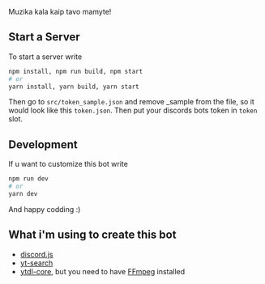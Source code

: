 Muzika kala kaip tavo mamyte!

## Start a Server
To start a server write

```bash
npm install, npm run build, npm start
# or
yarn install, yarn build, yarn start
```

Then go to `src/token_sample.json` and remove _sample from the file, so it would look like this `token.json`. Then put your discords bots token in `token` slot.

## Development

If u want to customize this bot write

```bash
npm run dev
# or
yarn dev
```

And happy codding :)

## What i'm using to create this bot
- [discord.js](https://www.npmjs.com/package/discord.js?source=post_page-----7b5fe27cb6fa----------------------)
- [yt-search](https://www.npmjs.com/package/yt-search)
- [ytdl-core](https://www.npmjs.com/package/ytdl-core), but you need to have [FFmpeg](https://www.ffmpeg.org/) installed